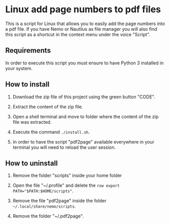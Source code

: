 # Linux add page numbers to pdf files
This is a script for Linux that allows you to easily add the page numbers into a pdf file.
If you have Nemo or Nautilus as file manager you will also find this script as a shortcut in the context menu under the voice "Script".


## Requirements
In order to execute this script you must ensure to have Python 3 installed in your system.


## How to install
1. Download the zip file of this project using the green button "CODE".

2. Extract the content of the zip file.

3. Open a shell terminal and move to folder where the content of the zip file was extracted.

4. Execute the command `./install.sh`.

5. In order to have the script "pdf2page" available everywhere in your terminal you will need to reload the user session.


## How to uninstall

1. Remove the folder "scripts" inside your home folder

2. Open the file "~/.profile" and delete the `row export PATH="$PATH:$HOME/scripts"`.

3. Remove the file "pdf2page" inside the folder `~/.local/share/nemo/scripts`.

4. Remove the folder "~/.pdf2page".
